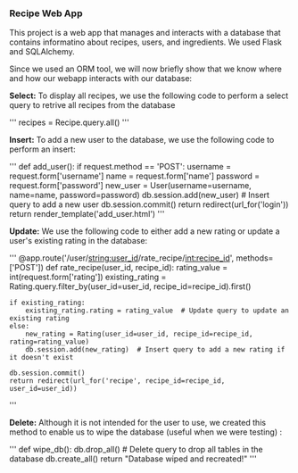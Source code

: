 ### Recipe Web App

This project is a web app that manages and interacts with a database that contains informatino about recipes, users, and ingredients. We used Flask and SQLAlchemy.

Since we used an ORM tool, we will now briefly show that we know where and how our webapp interacts with our database:

**Select:** To display all recipes, we use the following code to perform a select query to retrive all recipes from the database

'''
recipes = Recipe.query.all()
'''

**Insert:** To add a new user to the database, we use the following code to perform an insert:

'''
def add_user():
    if request.method == 'POST':
        username = request.form['username']
        name = request.form['name']
        password = request.form['password']
        new_user = User(username=username, name=name, password=password)
        db.session.add(new_user)  # Insert query to add a new user
        db.session.commit()
        return redirect(url_for('login'))
    return render_template('add_user.html')
'''

**Update:** We use the following code to either add a new rating or update a user's existing rating in the database:

'''
@app.route('/user/<string:user_id>/rate_recipe/<int:recipe_id>', methods=['POST'])
def rate_recipe(user_id, recipe_id):
    rating_value = int(request.form['rating'])
    existing_rating = Rating.query.filter_by(user_id=user_id, recipe_id=recipe_id).first()
    
    if existing_rating:
        existing_rating.rating = rating_value  # Update query to update an existing rating
    else:
        new_rating = Rating(user_id=user_id, recipe_id=recipe_id, rating=rating_value)
        db.session.add(new_rating)  # Insert query to add a new rating if it doesn't exist
    
    db.session.commit()
    return redirect(url_for('recipe', recipe_id=recipe_id, user_id=user_id))
'''

**Delete:** Although it is not intended for the user to use, we created this method to enable us to wipe the database (useful when we were testing) :

'''
def wipe_db():
    db.drop_all()  # Delete query to drop all tables in the database
    db.create_all()
    return "Database wiped and recreated!"
'''